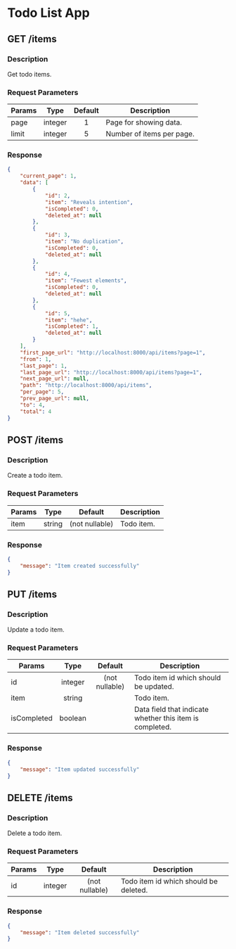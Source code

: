 # Todo List App

## GET /items

### Description
Get todo items.

### Request Parameters

Params    | Type    | Default | Description
----------|:-------:|:-------:|----------------
page      | integer |1        |  Page for showing data.
limit     | integer |5        |  Number of items per page.

### Response

```json
{
    "current_page": 1,
    "data": [
        {
            "id": 2,
            "item": "Reveals intention",
            "isCompleted": 0,
            "deleted_at": null
        },
        {
            "id": 3,
            "item": "No duplication",
            "isCompleted": 0,
            "deleted_at": null
        },
        {
            "id": 4,
            "item": "Fewest elements",
            "isCompleted": 0,
            "deleted_at": null
        },
        {
            "id": 5,
            "item": "hehe",
            "isCompleted": 1,
            "deleted_at": null
        }
    ],
    "first_page_url": "http://localhost:8000/api/items?page=1",
    "from": 1,
    "last_page": 1,
    "last_page_url": "http://localhost:8000/api/items?page=1",
    "next_page_url": null,
    "path": "http://localhost:8000/api/items",
    "per_page": 5,
    "prev_page_url": null,
    "to": 4,
    "total": 4
}
```

## POST /items

### Description
Create a todo item.

### Request Parameters

Params    | Type    | Default | Description
----------|:-------:|:-------:|----------------
item      | string |(not nullable)        |  Todo item.

### Response 

```json
{
    "message": "Item created successfully"
}
```

## PUT /items

### Description
Update a todo item.

### Request Parameters

Params    | Type    | Default | Description
----------|:-------:|:-------:|----------------
id      | integer |(not nullable)        |  Todo item id which should be updated.
item      | string |        |  Todo item.
isCompleted      | boolean |        |  Data field that indicate whether this item is completed.

### Response 

```json
{
    "message": "Item updated successfully"
}
```

## DELETE /items

### Description
Delete a todo item.

### Request Parameters

Params    | Type    | Default | Description
----------|:-------:|:-------:|----------------
id      | integer |(not nullable)        |  Todo item id which should be deleted.

### Response 

```json
{
    "message": "Item deleted successfully"
}
```

